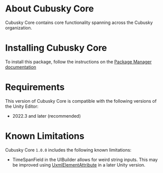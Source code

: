 # About Cubusky Core
Cubusky Core contains core functionality spanning across the Cubusky organization.

# Installing Cubusky Core
To install this package, follow the instructions on the [Package Manager documentation](https://docs.unity3d.com/Manual/upm-ui-giturl.html)

# Requirements
This version of Cubusky Core is compatible with the following versions of the Unity Editor:
- 2022.3 and later (recommended)

# Known Limitations
Cubusky Core `1.0.0` includes the following known limitations:
- TimeSpanField in the UIBuilder allows for weird string inputs. This may be improved using [UxmlElementAttribute](https://docs.unity3d.com/2023.2/Documentation/ScriptReference/UIElements.UxmlElementAttribute.html) in a later Unity version.